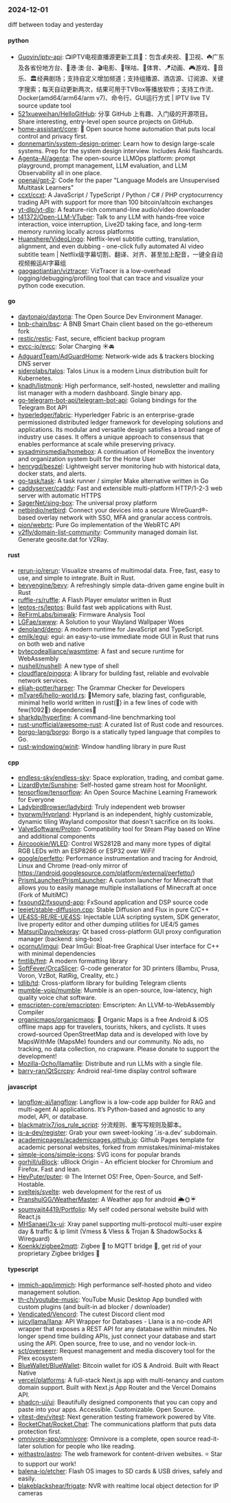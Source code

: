 ### 2024-12-01
diff between today and yesterday

#### python
* [Guovin/iptv-api](https://github.com/Guovin/iptv-api): 📺IPTV电视直播源更新工具🚀：包含💰央视、📡卫视、☘️广东及各省份地方台、🌊港·澳·台、🎬电影、🎥咪咕、🏀体育、🪁动画、🎮游戏、🎵音乐、🏛经典剧场；支持自定义增加频道；支持组播源、酒店源、订阅源、关键字搜索；每天自动更新两次，结果可用于TVBox等播放软件；支持工作流、Docker(amd64/arm64/arm v7)、命令行、GUI运行方式 | IPTV live TV source update tool
* [521xueweihan/HelloGitHub](https://github.com/521xueweihan/HelloGitHub): 分享 GitHub 上有趣、入门级的开源项目。Share interesting, entry-level open source projects on GitHub.
* [home-assistant/core](https://github.com/home-assistant/core): 🏡 Open source home automation that puts local control and privacy first.
* [donnemartin/system-design-primer](https://github.com/donnemartin/system-design-primer): Learn how to design large-scale systems. Prep for the system design interview. Includes Anki flashcards.
* [Agenta-AI/agenta](https://github.com/Agenta-AI/agenta): The open-source LLMOps platform: prompt playground, prompt management, LLM evaluation, and LLM Observability all in one place.
* [openai/gpt-2](https://github.com/openai/gpt-2): Code for the paper "Language Models are Unsupervised Multitask Learners"
* [ccxt/ccxt](https://github.com/ccxt/ccxt): A JavaScript / TypeScript / Python / C# / PHP cryptocurrency trading API with support for more than 100 bitcoin/altcoin exchanges
* [yt-dlp/yt-dlp](https://github.com/yt-dlp/yt-dlp): A feature-rich command-line audio/video downloader
* [t41372/Open-LLM-VTuber](https://github.com/t41372/Open-LLM-VTuber): Talk to any LLM with hands-free voice interaction, voice interruption, Live2D taking face, and long-term memory running locally across platforms
* [Huanshere/VideoLingo](https://github.com/Huanshere/VideoLingo): Netflix-level subtitle cutting, translation, alignment, and even dubbing - one-click fully automated AI video subtitle team | Netflix级字幕切割、翻译、对齐、甚至加上配音，一键全自动视频搬运AI字幕组
* [gaogaotiantian/viztracer](https://github.com/gaogaotiantian/viztracer): VizTracer is a low-overhead logging/debugging/profiling tool that can trace and visualize your python code execution.

#### go
* [daytonaio/daytona](https://github.com/daytonaio/daytona): The Open Source Dev Environment Manager.
* [bnb-chain/bsc](https://github.com/bnb-chain/bsc): A BNB Smart Chain client based on the go-ethereum fork
* [restic/restic](https://github.com/restic/restic): Fast, secure, efficient backup program
* [evcc-io/evcc](https://github.com/evcc-io/evcc): Solar Charging ☀️🚘
* [AdguardTeam/AdGuardHome](https://github.com/AdguardTeam/AdGuardHome): Network-wide ads & trackers blocking DNS server
* [siderolabs/talos](https://github.com/siderolabs/talos): Talos Linux is a modern Linux distribution built for Kubernetes.
* [knadh/listmonk](https://github.com/knadh/listmonk): High performance, self-hosted, newsletter and mailing list manager with a modern dashboard. Single binary app.
* [go-telegram-bot-api/telegram-bot-api](https://github.com/go-telegram-bot-api/telegram-bot-api): Golang bindings for the Telegram Bot API
* [hyperledger/fabric](https://github.com/hyperledger/fabric): Hyperledger Fabric is an enterprise-grade permissioned distributed ledger framework for developing solutions and applications. Its modular and versatile design satisfies a broad range of industry use cases. It offers a unique approach to consensus that enables performance at scale while preserving privacy.
* [sysadminsmedia/homebox](https://github.com/sysadminsmedia/homebox): A continuation of HomeBox the inventory and organization system built for the Home User
* [henrygd/beszel](https://github.com/henrygd/beszel): Lightweight server monitoring hub with historical data, docker stats, and alerts.
* [go-task/task](https://github.com/go-task/task): A task runner / simpler Make alternative written in Go
* [caddyserver/caddy](https://github.com/caddyserver/caddy): Fast and extensible multi-platform HTTP/1-2-3 web server with automatic HTTPS
* [SagerNet/sing-box](https://github.com/SagerNet/sing-box): The universal proxy platform
* [netbirdio/netbird](https://github.com/netbirdio/netbird): Connect your devices into a secure WireGuard®-based overlay network with SSO, MFA and granular access controls.
* [pion/webrtc](https://github.com/pion/webrtc): Pure Go implementation of the WebRTC API
* [v2fly/domain-list-community](https://github.com/v2fly/domain-list-community): Community managed domain list. Generate geosite.dat for V2Ray.

#### rust
* [rerun-io/rerun](https://github.com/rerun-io/rerun): Visualize streams of multimodal data. Free, fast, easy to use, and simple to integrate. Built in Rust.
* [bevyengine/bevy](https://github.com/bevyengine/bevy): A refreshingly simple data-driven game engine built in Rust
* [ruffle-rs/ruffle](https://github.com/ruffle-rs/ruffle): A Flash Player emulator written in Rust
* [leptos-rs/leptos](https://github.com/leptos-rs/leptos): Build fast web applications with Rust.
* [ReFirmLabs/binwalk](https://github.com/ReFirmLabs/binwalk): Firmware Analysis Tool
* [LGFae/swww](https://github.com/LGFae/swww): A Solution to your Wayland Wallpaper Woes
* [denoland/deno](https://github.com/denoland/deno): A modern runtime for JavaScript and TypeScript.
* [emilk/egui](https://github.com/emilk/egui): egui: an easy-to-use immediate mode GUI in Rust that runs on both web and native
* [bytecodealliance/wasmtime](https://github.com/bytecodealliance/wasmtime): A fast and secure runtime for WebAssembly
* [nushell/nushell](https://github.com/nushell/nushell): A new type of shell
* [cloudflare/pingora](https://github.com/cloudflare/pingora): A library for building fast, reliable and evolvable network services.
* [elijah-potter/harper](https://github.com/elijah-potter/harper): The Grammar Checker for Developers
* [mTvare6/hello-world.rs](https://github.com/mTvare6/hello-world.rs): 🚀Memory safe, blazing fast, configurable, minimal hello world written in rust(🚀) in a few lines of code with few(1092🚀) dependencies🚀
* [sharkdp/hyperfine](https://github.com/sharkdp/hyperfine): A command-line benchmarking tool
* [rust-unofficial/awesome-rust](https://github.com/rust-unofficial/awesome-rust): A curated list of Rust code and resources.
* [borgo-lang/borgo](https://github.com/borgo-lang/borgo): Borgo is a statically typed language that compiles to Go.
* [rust-windowing/winit](https://github.com/rust-windowing/winit): Window handling library in pure Rust

#### cpp
* [endless-sky/endless-sky](https://github.com/endless-sky/endless-sky): Space exploration, trading, and combat game.
* [LizardByte/Sunshine](https://github.com/LizardByte/Sunshine): Self-hosted game stream host for Moonlight.
* [tensorflow/tensorflow](https://github.com/tensorflow/tensorflow): An Open Source Machine Learning Framework for Everyone
* [LadybirdBrowser/ladybird](https://github.com/LadybirdBrowser/ladybird): Truly independent web browser
* [hyprwm/Hyprland](https://github.com/hyprwm/Hyprland): Hyprland is an independent, highly customizable, dynamic tiling Wayland compositor that doesn't sacrifice on its looks.
* [ValveSoftware/Proton](https://github.com/ValveSoftware/Proton): Compatibility tool for Steam Play based on Wine and additional components
* [Aircoookie/WLED](https://github.com/Aircoookie/WLED): Control WS2812B and many more types of digital RGB LEDs with an ESP8266 or ESP32 over WiFi!
* [google/perfetto](https://github.com/google/perfetto): Performance instrumentation and tracing for Android, Linux and Chrome (read-only mirror of https://android.googlesource.com/platform/external/perfetto/)
* [PrismLauncher/PrismLauncher](https://github.com/PrismLauncher/PrismLauncher): A custom launcher for Minecraft that allows you to easily manage multiple installations of Minecraft at once (Fork of MultiMC)
* [fxsound2/fxsound-app](https://github.com/fxsound2/fxsound-app): FxSound application and DSP source code
* [leejet/stable-diffusion.cpp](https://github.com/leejet/stable-diffusion.cpp): Stable Diffusion and Flux in pure C/C++
* [UE4SS-RE/RE-UE4SS](https://github.com/UE4SS-RE/RE-UE4SS): Injectable LUA scripting system, SDK generator, live property editor and other dumping utilities for UE4/5 games
* [MatsuriDayo/nekoray](https://github.com/MatsuriDayo/nekoray): Qt based cross-platform GUI proxy configuration manager (backend: sing-box)
* [ocornut/imgui](https://github.com/ocornut/imgui): Dear ImGui: Bloat-free Graphical User interface for C++ with minimal dependencies
* [fmtlib/fmt](https://github.com/fmtlib/fmt): A modern formatting library
* [SoftFever/OrcaSlicer](https://github.com/SoftFever/OrcaSlicer): G-code generator for 3D printers (Bambu, Prusa, Voron, VzBot, RatRig, Creality, etc.)
* [tdlib/td](https://github.com/tdlib/td): Cross-platform library for building Telegram clients
* [mumble-voip/mumble](https://github.com/mumble-voip/mumble): Mumble is an open-source, low-latency, high quality voice chat software.
* [emscripten-core/emscripten](https://github.com/emscripten-core/emscripten): Emscripten: An LLVM-to-WebAssembly Compiler
* [organicmaps/organicmaps](https://github.com/organicmaps/organicmaps): 🍃 Organic Maps is a free Android & iOS offline maps app for travelers, tourists, hikers, and cyclists. It uses crowd-sourced OpenStreetMap data and is developed with love by MapsWithMe (MapsMe) founders and our community. No ads, no tracking, no data collection, no crapware. Please donate to support the development!
* [Mozilla-Ocho/llamafile](https://github.com/Mozilla-Ocho/llamafile): Distribute and run LLMs with a single file.
* [barry-ran/QtScrcpy](https://github.com/barry-ran/QtScrcpy): Android real-time display control software

#### javascript
* [langflow-ai/langflow](https://github.com/langflow-ai/langflow): Langflow is a low-code app builder for RAG and multi-agent AI applications. It’s Python-based and agnostic to any model, API, or database.
* [blackmatrix7/ios_rule_script](https://github.com/blackmatrix7/ios_rule_script): 分流规则、重写写规则及脚本。
* [is-a-dev/register](https://github.com/is-a-dev/register): Grab your own sweet-looking '.is-a.dev' subdomain.
* [academicpages/academicpages.github.io](https://github.com/academicpages/academicpages.github.io): Github Pages template for academic personal websites, forked from mmistakes/minimal-mistakes
* [simple-icons/simple-icons](https://github.com/simple-icons/simple-icons): SVG icons for popular brands
* [gorhill/uBlock](https://github.com/gorhill/uBlock): uBlock Origin - An efficient blocker for Chromium and Firefox. Fast and lean.
* [HeyPuter/puter](https://github.com/HeyPuter/puter): 🌐 The Internet OS! Free, Open-Source, and Self-Hostable.
* [sveltejs/svelte](https://github.com/sveltejs/svelte): web development for the rest of us
* [PranshulGG/WeatherMaster](https://github.com/PranshulGG/WeatherMaster): A Weather app for android 🌦🌞☔
* [soumyajit4419/Portfolio](https://github.com/soumyajit4419/Portfolio): My self coded personal website build with React.js
* [MHSanaei/3x-ui](https://github.com/MHSanaei/3x-ui): Xray panel supporting multi-protocol multi-user expire day & traffic & ip limit (Vmess & Vless & Trojan & ShadowSocks & Wireguard)
* [Koenkk/zigbee2mqtt](https://github.com/Koenkk/zigbee2mqtt): Zigbee 🐝 to MQTT bridge 🌉, get rid of your proprietary Zigbee bridges 🔨

#### typescript
* [immich-app/immich](https://github.com/immich-app/immich): High performance self-hosted photo and video management solution.
* [th-ch/youtube-music](https://github.com/th-ch/youtube-music): YouTube Music Desktop App bundled with custom plugins (and built-in ad blocker / downloader)
* [Vendicated/Vencord](https://github.com/Vendicated/Vencord): The cutest Discord client mod
* [juicyllama/llana](https://github.com/juicyllama/llana): API Wrapper for Databases - Llana is a no-code API wrapper that exposes a REST API for any database within minutes. No longer spend time building APIs, just connect your database and start using the API. Open source, free to use, and no vendor lock-in.
* [sct/overseerr](https://github.com/sct/overseerr): Request management and media discovery tool for the Plex ecosystem
* [BlueWallet/BlueWallet](https://github.com/BlueWallet/BlueWallet): Bitcoin wallet for iOS & Android. Built with React Native
* [vercel/platforms](https://github.com/vercel/platforms): A full-stack Next.js app with multi-tenancy and custom domain support. Built with Next.js App Router and the Vercel Domains API.
* [shadcn-ui/ui](https://github.com/shadcn-ui/ui): Beautifully designed components that you can copy and paste into your apps. Accessible. Customizable. Open Source.
* [vitest-dev/vitest](https://github.com/vitest-dev/vitest): Next generation testing framework powered by Vite.
* [RocketChat/Rocket.Chat](https://github.com/RocketChat/Rocket.Chat): The communications platform that puts data protection first.
* [omnivore-app/omnivore](https://github.com/omnivore-app/omnivore): Omnivore is a complete, open source read-it-later solution for people who like reading.
* [withastro/astro](https://github.com/withastro/astro): The web framework for content-driven websites. ⭐️ Star to support our work!
* [balena-io/etcher](https://github.com/balena-io/etcher): Flash OS images to SD cards & USB drives, safely and easily.
* [blakeblackshear/frigate](https://github.com/blakeblackshear/frigate): NVR with realtime local object detection for IP cameras
